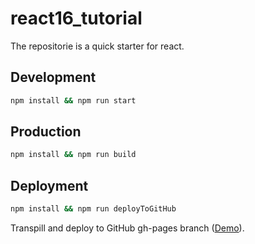 # react16_tutorial

The repositorie is a quick starter for react.

## Development

```bash
npm install && npm run start
```

## Production

```bash
npm install && npm run build
```

## Deployment

```bash
npm install && npm run deployToGitHub
```

Transpill and deploy to GitHub gh-pages branch ([Demo](https://JaeyoLin.github.io/react16_tutorial)).
